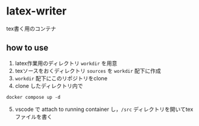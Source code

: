 # latex-writer
tex書く用のコンテナ

## how to use
1. latex作業用のディレクトリ `workdir` を用意
2. texソースをおくディレクトリ `sources` を `workdir` 配下に作成
3.  `workdir` 配下にこのリポジトリをclone
4. clone したディレクトリ内で
```shell
docker compose up -d
```
5. vscode で attach to running container し，`/src` ディレクトリを開いてtexファイルを書く

